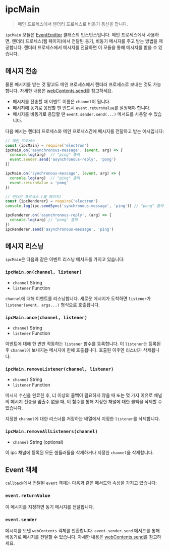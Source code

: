 # ipcMain

> 메인 프로세스에서 렌더러 프로세스로 비동기 통신을 합니다.

`ipcMain` 모듈은 [EventEmitter](https://nodejs.org/api/events.html) 클래스의
인스턴스입니다. 메인 프로세스에서 사용하면, 렌더러 프로세스(웹 페이지)에서 전달된
동기, 비동기 메시지를 주고 받는 방법을 제공합니다. 렌더러 프로세스에서 메시지를 전달하면
이 모듈을 통해 메시지를 받을 수 있습니다.

## 메시지 전송

물론 메시지를 받는 것 말고도 메인 프로세스에서 렌더러 프로세스로 보내는 것도 가능합니다.
자세한 내용은 [webContents.send][web-contents-send]를 참고하세요.

* 메시지를 전송할 때 이벤트 이름은 `channel`이 됩니다.
* 메시지에 동기로 응답할 땐 반드시 `event.returnValue`를 설정해야 합니다.
* 메시지를 비동기로 응답할 땐 `event.sender.send(...)` 메서드를 사용할 수 있습니다.

다음 예시는 렌더러 프로세스와 메인 프로세스간에 메시지를 전달하고 받는 예시입니다:

```javascript
// 메인 프로세스
const {ipcMain} = require('electron')
ipcMain.on('asynchronous-message', (event, arg) => {
  console.log(arg)  // "ping" 출력
  event.sender.send('asynchronous-reply', 'pong')
})

ipcMain.on('synchronous-message', (event, arg) => {
  console.log(arg)  // "ping" 출력
  event.returnValue = 'pong'
})
```

```javascript
// 렌더러 프로세스 (웹 페이지)
const {ipcRenderer} = require('electron')
console.log(ipc.sendSync('synchronous-message', 'ping')) // "pong" 출력

ipcRenderer.on('asynchronous-reply', (arg) => {
  console.log(arg) // "pong" 출력
})
ipcRenderer.send('asynchronous-message', 'ping')
```

## 메시지 리스닝

`ipcMain`은 다음과 같은 이벤트 리스닝 메서드를 가지고 있습니다:

### `ipcMain.on(channel, listener)`

* `channel` String
* `listener` Function

`channel`에 대해 이벤트를 리스닝합니다. 새로운 메시지가 도착하면 `listener`가
`listener(event, args...)` 형식으로 호출됩니다.

### `ipcMain.once(channel, listener)`

* `channel` String
* `listener` Function

이벤트에 대해 한 번만 작동하는 `listener` 함수를 등록합니다. 이 `listener`는 등록된
후 `channel`에 보내지는 메시지에 한해 호출됩니다. 호출된 이후엔 리스너가 삭제됩니다.

### `ipcMain.removeListener(channel, listener)`

* `channel` String
* `listener` Function

메시지 수신을 완료한 후, 더 이상의 콜백이 필요하지 않을 때 또는 몇 가지 이유로 채널의
메시지 전송을 멈출수 없을 때, 이 함수를 통해 지정한 채널에 대한 콜백을 삭제할 수
있습니다.

지정한 `channel`에 대한 리스너를 저장하는 배열에서 지정한 `listener`를 삭제합니다.

### `ipcMain.removeAllListeners(channel)`

* `channel` String (optional)

이 ipc 채널에 등록된 모든 핸들러들을 삭제하거나 지정한 `channel`을 삭제합니다.

## Event 객체

`callback`에서 전달된 `event` 객체는 다음과 같은 메서드와 속성을 가지고 있습니다:

### `event.returnValue`

이 메시지를 지정하면 동기 메시지를 전달합니다.

### `event.sender`

메시지를 보낸 `webContents` 객체를 반환합니다. `event.sender.send` 메서드를 통해
비동기로 메시지를 전달할 수 있습니다. 자세한 내용은
[webContents.send][web-contents-send]를 참고하세요.

[web-contents-send]: web-contents.md#webcontentssendchannel-arg1-arg2-
